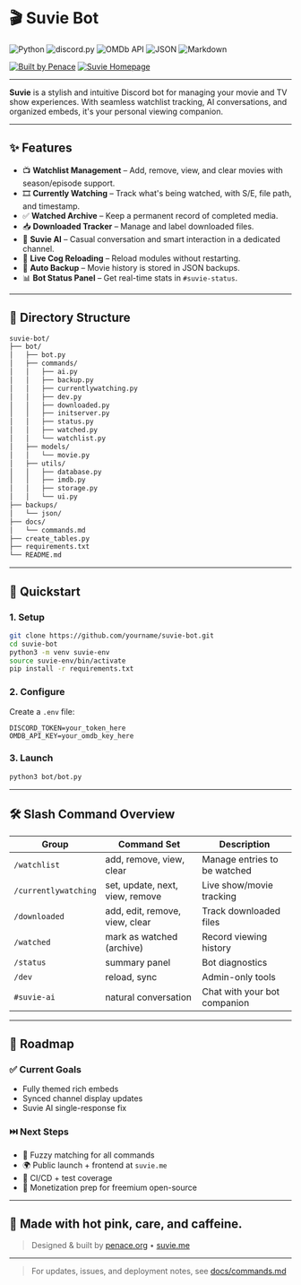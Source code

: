 # 🎬 Suvie Bot

![Python](https://img.shields.io/badge/Python-3.11-blue?style=for-the-badge&logo=python&logoColor=white)
![discord.py](https://img.shields.io/badge/discord.py-2.3.2-5865F2?style=for-the-badge&logo=discord&logoColor=white)
![OMDb API](https://img.shields.io/badge/OMDb-API-red?style=for-the-badge&logo=imdb&logoColor=white)
![JSON](https://img.shields.io/badge/JSON%20Storage-Lightgrey?style=for-the-badge&logo=json&logoColor=black)
![Markdown](https://img.shields.io/badge/Markdown-%23000000.svg?style=for-the-badge&logo=markdown&logoColor=white)

[![Built by Penace](https://img.shields.io/badge/Built%20by-Penace-blueviolet?style=for-the-badge)](https://penace.org)
[![Suvie Homepage](https://img.shields.io/badge/View%20Live-suvie.me-orange?style=for-the-badge)](https://suvie.me)

---

**Suvie** is a stylish and intuitive Discord bot for managing your movie and TV show experiences. With seamless watchlist tracking, AI conversations, and organized embeds, it's your personal viewing companion.

---

## ✨ Features

- 📺 **Watchlist Management** – Add, remove, view, and clear movies with season/episode support.
- 🎞️ **Currently Watching** – Track what's being watched, with S/E, file path, and timestamp.
- ✅ **Watched Archive** – Keep a permanent record of completed media.
- 📥 **Downloaded Tracker** – Manage and label downloaded files.
- 💬 **Suvie AI** – Casual conversation and smart interaction in a dedicated channel.
- 🔁 **Live Cog Reloading** – Reload modules without restarting.
- 💾 **Auto Backup** – Movie history is stored in JSON backups.
- 📊 **Bot Status Panel** – Get real-time stats in `#suvie-status`.

---

## 🧠 Directory Structure

```txt
suvie-bot/
├── bot/
│   ├── bot.py
│   ├── commands/
│   │   ├── ai.py
│   │   ├── backup.py
│   │   ├── currentlywatching.py
│   │   ├── dev.py
│   │   ├── downloaded.py
│   │   ├── initserver.py
│   │   ├── status.py
│   │   ├── watched.py
│   │   └── watchlist.py
│   ├── models/
│   │   └── movie.py
│   ├── utils/
│   │   ├── database.py
│   │   ├── imdb.py
│   │   ├── storage.py
│   │   └── ui.py
├── backups/
│   └── json/
├── docs/
│   └── commands.md
├── create_tables.py
├── requirements.txt
└── README.md
```

---

## 🚀 Quickstart

### 1. Setup
```bash
git clone https://github.com/yourname/suvie-bot.git
cd suvie-bot
python3 -m venv suvie-env
source suvie-env/bin/activate
pip install -r requirements.txt
```

### 2. Configure
Create a `.env` file:
```env
DISCORD_TOKEN=your_token_here
OMDB_API_KEY=your_omdb_key_here
```

### 3. Launch
```bash
python3 bot/bot.py
```

---

## 🛠️ Slash Command Overview

| Group | Command Set | Description |
|-------|-------------|-------------|
| `/watchlist` | add, remove, view, clear | Manage entries to be watched |
| `/currentlywatching` | set, update, next, view, remove | Live show/movie tracking |
| `/downloaded` | add, edit, remove, view, clear | Track downloaded files |
| `/watched` | mark as watched (archive) | Record viewing history |
| `/status` | summary panel | Bot diagnostics |
| `/dev` | reload, sync | Admin-only tools |
| `#suvie-ai` | natural conversation | Chat with your bot companion |

---

## 📌 Roadmap

### ✅ Current Goals
- Fully themed rich embeds
- Synced channel display updates
- Suvie AI single-response fix

### ⏭️ Next Steps
- 🔎 Fuzzy matching for all commands
- 🌍 Public launch + frontend at `suvie.me`
- 🧪 CI/CD + test coverage
- 💸 Monetization prep for freemium open-source

---

## 🖤 Made with hot pink, care, and caffeine.

> Designed & built by [penace.org](https://penace.org) • [suvie.me](https://suvie.me)

---

> For updates, issues, and deployment notes, see [docs/commands.md](docs/commands.md)
